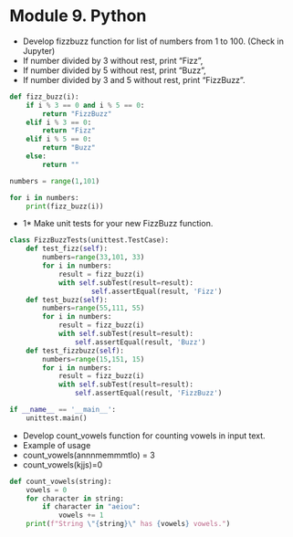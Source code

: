 # Module 9. Python

* Develop fizzbuzz function for list of numbers from 1 to 100. (Check in Jupyter)
* If number divided by 3 without rest, print “Fizz”,
* If number divided by 5 without rest, print “Buzz”,
* If number divided by 3 and 5 without rest, print “FizzBuzz”.

```python
def fizz_buzz(i):
    if i % 3 == 0 and i % 5 == 0:
        return "FizzBuzz"
    elif i % 3 == 0:
        return "Fizz"
    elif i % 5 == 0:
        return "Buzz"
    else:
        return ""

numbers = range(1,101)

for i in numbers:
    print(fizz_buzz(i))
```

* 1* Make unit tests for your new FizzBuzz function.

```python
class FizzBuzzTests(unittest.TestCase):
    def test_fizz(self):
        numbers=range(33,101, 33)
        for i in numbers:
            result = fizz_buzz(i)
            with self.subTest(result=result):
                    self.assertEqual(result, 'Fizz')
    def test_buzz(self):
        numbers=range(55,111, 55)
        for i in numbers:
            result = fizz_buzz(i)
            with self.subTest(result=result):
                self.assertEqual(result, 'Buzz')
    def test_fizzbuzz(self):
        numbers=range(15,151, 15)
        for i in numbers:
            result = fizz_buzz(i)
            with self.subTest(result=result):
                self.assertEqual(result, 'FizzBuzz')

if __name__ == '__main__':
    unittest.main()
```

* Develop count_vowels function for counting vowels in input text.
* Example of usage
* count_vowels(annnmemmmtlo) = 3
* count_vowels(kjjs)=0

```python
def count_vowels(string):
    vowels = 0
    for character in string:
        if character in "aeiou":
            vowels += 1
    print(f"String \"{string}\" has {vowels} vowels.")
```
